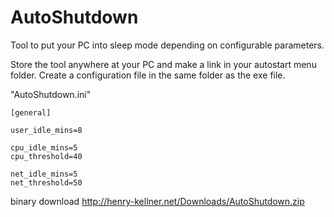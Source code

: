 # AutoShutdown
Tool to put your PC into sleep mode depending on configurable parameters.

Store the tool anywhere at your PC and make a link in your autostart menu folder.
Create a configuration file in the same folder as the exe file.

"AutoShutdown.ini"

    [general]
    
    user_idle_mins=8

    cpu_idle_mins=5
    cpu_threshold=40
    
    net_idle_mins=5
    net_threshold=50



binary download
http://henry-kellner.net/Downloads/AutoShutdown.zip
